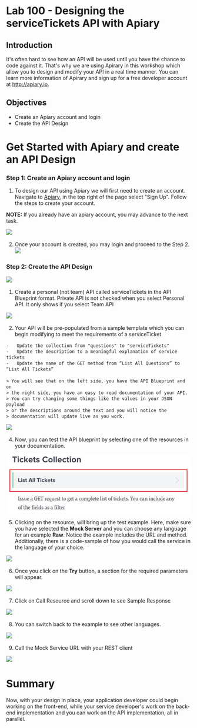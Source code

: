 Lab 100 - Designing the serviceTickets API with Apiary
================
## Introduction

It's often hard to see how an API will be used until you have the chance to code against it. That's why we are using Apirary in this workshop which allow you to design and modify your API in a real time manner. You can learn more information of Apirary and sign up for a free developer account at http://apiary.io.

## Objectives
- Create an Apiary account and login
- Create the API Design

Get Started with Apiary and create an API Design
=======================

### **Step 1**: Create an Apiary account and login

1. To design our API using Apiary we will first need to create an account. Navigate to [Apiary](http://apiary.io), in the top right of the page select "Sign Up". Follow the steps to create your account.

  **NOTE:** If you already have an apiary account, you may advance to the next task.

  ![](images/100/apiaryCreate.png)

2. Once your account is created, you may login and proceed to the Step 2.
  ![](images/100/apiaryLogin.png)


### **Step 2**: Create the API Design

  ![](images/100/image001.png)

  1. Create a personal (not team) API called serviceTickets in the API Blueprint format. Private API is not checked when you select Personal API. It only shows if you select Team API

  ![](images/100/image003.png)

  2. Your API will be pre-populated from a sample template which you can begin modifying to meet the requirements of a serviceTicket

    -   Update the collection from "questions" to "serviceTickets"
    -   Update the description to a meaningful explanation of service tickets
    -   Update the name of the GET method from “List All Questions” to “List All Tickets”

    > You will see that on the left side, you have the API Blueprint and on
    > the right side, you have an easy to read documentation of your API.
    > You can try changing some things like the values in your JSON payload
    > or the descriptions around the text and you will notice the
    > documentation will update live as you work.

  ![](images/100/image005.png)

  
  4. Now, you can test the API blueprint by selecting one of the resources in your documentation. 

  ![](images/100/image009.jpg)

  5. Clicking on the resource, will bring up the test example. Here, make sure you have selected the **Mock Server** and you can choose any language for an example **Raw**. Notice the example includes the URL and method. Additionally, there is a code-sample of how you would call the service in the language of your choice. 

  ![](images/100/image011.png)

  6. Once you click on the **Try** button, a section for the required parameters will appear.

  ![](images/100/image013.png)

  7. Click on Call Resource and scroll down to see Sample Response

  ![](images/100/image015.png)

  8. You can switch back to the example to see other languages.

  ![](images/100/image017.png)

  9. Call the Mock Service URL with your REST client

  ![](images/100/image019.png)


Summary
=======================

Now, with your design in place, your application developer could begin working on the front-end, while your service developer's work on the back-end implementation and you can work on the API implementation, all in parallel.
